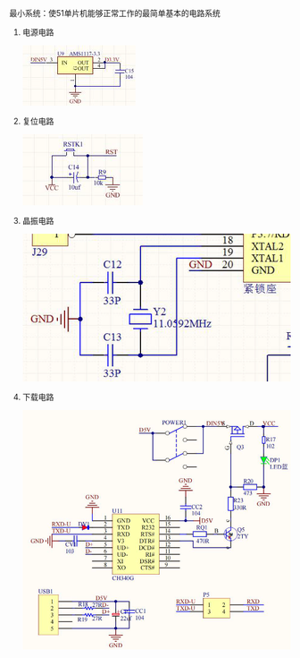 最小系统：使51单片机能够正常工作的最简单基本的电路系统

1. 电源电路

   ![image-20220523143447267](.\pic\image-20220523143447267.png)

2. 复位电路

   ![image-20220523143349020](.\pic\image-20220523143349020.png)

3. 晶振电路

   ![image-20220523143200246](.\pic\image-20220523143200246.png)

4. 下载电路

   ![image-20220523143515414](.\pic\image-20220523143515414.png)